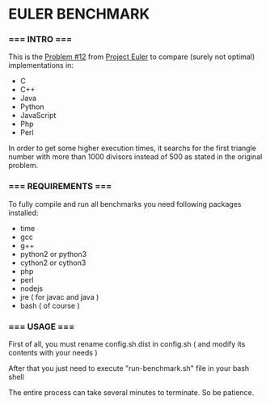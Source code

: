# EULER BENCHMARK

### === INTRO ===

This is the [Problem #12](https://projecteuler.net/index.php?section=problems&id=12) from [Project Euler](https://projecteuler.net/) to compare (surely not optimal) implementations in:
 
- C
- C++
- Java
- Python
- JavaScript
- Php
- Perl

In order to get some higher execution times, it searchs for the first triangle number with more than 1000 divisors instead of 500 as stated in the original problem.

### === REQUIREMENTS ===

To fully compile and run all benchmarks you need following packages installed:

- time
- gcc
- g++
- python2 or python3
- cython2 or cython3
- php
- perl
- nodejs
- jre ( for javac and java )
- bash ( of course )

### === USAGE ===

First of all, you must rename config.sh.dist in config.sh ( and modify its contents with your needs )

After that you just need to execute "run-benchmark.sh" file in your bash shell

The entire process can take several minutes to terminate. So be patience.

